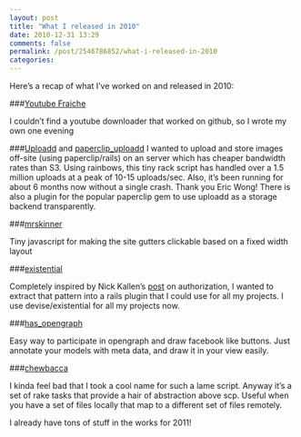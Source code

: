 ```yaml
---
layout: post
title: "What I released in 2010"
date: 2010-12-31 13:29
comments: false
permalink: /post/2546786852/what-i-released-in-2010
categories:
---
```




Here’s a recap of what I’ve worked on and released in 2010:

###[Youtube Fraiche](https://github.com/capotej/youtube_fraiche)

I couldn’t find a youtube downloader that worked on github, so I wrote my own one evening

###[Uploadd](https://github.com/capotej/uploadd) and [paperclip_uploadd](https://github.com/capotej/paperclip_uploadd)
I wanted to upload and store images off-site (using paperclip/rails) on an server which has cheaper bandwidth rates than S3. Using rainbows, this tiny rack script has handled over a 1.5 million uploads at a peak of 10-15 uploads/sec. Also, it’s been running for about 6 months now without a single crash. Thank you Eric Wong!
There is also a plugin for the popular paperclip gem to use uploadd as a storage backend transparently.

###[mrskinner](https://github.com/capotej/mrskinner/blob/master/mrskinner.js)

Tiny javascript for making the site gutters clickable based on a fixed width layout

###[existential](https://github.com/capotej/existential)

Completely inspired by Nick Kallen’s [post](http://pivotallabs.com/users/nick/blog/articles/272-access-control-permissions-in-rails) on authorization, I wanted to extract that pattern into a rails plugin that I could use for all my projects. I use devise/existential for all my projects now.

###[has_opengraph](https://github.com/capotej/has_opengraph)

Easy way to participate in opengraph and draw facebook like buttons. Just annotate your models with meta data, and draw it in your view easily.

###[chewbacca](https://github.com/capotej/chewbacca)

I kinda feel bad that I took a cool name for such a lame script. Anyway it’s a set of rake tasks that provide a hair of abstraction above scp. Useful when you have a set of files locally that map to a different set of files remotely.



I already have tons of stuff in the works for 2011!
